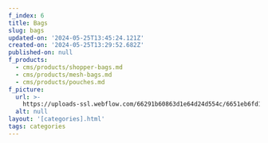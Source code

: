```yaml
---
f_index: 6
title: Bags
slug: bags
updated-on: '2024-05-25T13:45:24.121Z'
created-on: '2024-05-25T13:29:52.682Z'
published-on: null
f_products:
  - cms/products/shopper-bags.md
  - cms/products/mesh-bags.md
  - cms/products/pouches.md
f_picture:
  url: >-
    https://uploads-ssl.webflow.com/66291b60863d1e64d24d554c/6651eb6fd1cd524a5d1b3b01_bags.jpeg
  alt: null
layout: '[categories].html'
tags: categories
---
```



